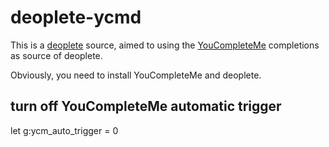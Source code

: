 # deoplete-ycmd

This is a [deoplete](https://github.com/Shougo/deoplete.nvim.git) source, aimed to using the [YouCompleteMe](https://github.com/ycm-core/YouCompleteMe.git) completions as source of deoplete.

Obviously, you need to install YouCompleteMe and deoplete.

## turn off YouCompleteMe automatic trigger

let g:ycm_auto_trigger = 0


